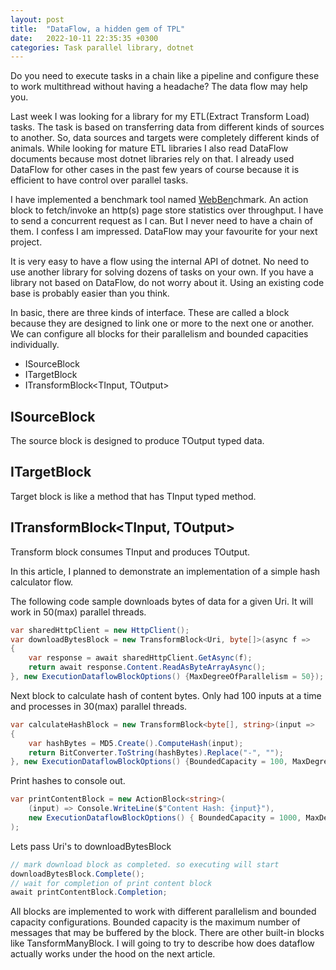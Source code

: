 ```yaml
---
layout: post
title:  "DataFlow, a hidden gem of TPL"
date:   2022-10-11 22:35:35 +0300
categories: Task parallel library, dotnet
---
```

Do you need to execute tasks in a chain like a pipeline and configure these to work multithread without having a headache? The data flow may help you.

Last week I was looking for a library for my ETL(Extract Transform Load) tasks. The task is based on transferring data from different kinds of sources to another. So, data sources and targets were completely different kinds of animals. While looking for mature ETL libraries I also read DataFlow documents because most dotnet libraries rely on that. I already used DataFlow for other cases in the past few years of course because it is efficient to have control over parallel tasks.

I have implemented a benchmark tool named [WebBen](https://github.com/omerfarukz/WebBen)chmark. An action block to fetch/invoke an http(s) page store statistics over throughput. I have to send a concurrent request as I can. But I never need to have a chain of them. I confess I am impressed. DataFlow may your favourite for your next project.

It is very easy to have a flow using the internal API of dotnet. No need to use another library for solving dozens of tasks on your own. If you have a library not based on DataFlow, do not worry about it. Using an existing code base is probably easier than you think.

In basic, there are three kinds of interface. These are called a block because they are designed to link one or more to the next one or another. We can configure all blocks for their parallelism and bounded capacities individually.

- ISourceBlock<TOutput>
- ITargetBlock<TInput>
- ITransformBlock<TInput, TOutput>

## ISourceBlock<TOutput>
The source block is designed to produce TOutput typed data.

## ITargetBlock<TInput>
Target block is like a method that has TInput typed method.

## ITransformBlock<TInput, TOutput>
Transform block consumes TInput and produces TOutput.

In this article, I planned to demonstrate an implementation of a simple hash calculator flow.

The following code sample downloads bytes of data for a given Uri. It will work in 50(max) parallel threads.

```csharp
var sharedHttpClient = new HttpClient();
var downloadBytesBlock = new TransformBlock<Uri, byte[]>(async f =>
{
    var response = await sharedHttpClient.GetAsync(f);
    return await response.Content.ReadAsByteArrayAsync();
}, new ExecutionDataflowBlockOptions() {MaxDegreeOfParallelism = 50});
```

Next block to calculate hash of content bytes. Only had 100 inputs at a time and processes in 30(max) parallel threads.

```csharp
var calculateHashBlock = new TransformBlock<byte[], string>(input =>
{
    var hashBytes = MD5.Create().ComputeHash(input);
    return BitConverter.ToString(hashBytes).Replace("-", "");
}, new ExecutionDataflowBlockOptions() {BoundedCapacity = 100, MaxDegreeOfParallelism = 30});
```

Print hashes to console out.
```csharp
var printContentBlock = new ActionBlock<string>(
    (input) => Console.WriteLine($"Content Hash: {input}"),
    new ExecutionDataflowBlockOptions() { BoundedCapacity = 1000, MaxDegreeOfParallelism = 1}
);
```

Lets pass Uri's to downloadBytesBlock

```csharp
// mark download block as completed. so executing will start
downloadBytesBlock.Complete();
// wait for completion of print content block
await printContentBlock.Completion;
```

All blocks are implemented to work with different parallelism and bounded capacity configurations. Bounded capacity is the maximum number of messages that may be buffered by the block. There are other built-in blocks like TansformManyBlock. I will going to try to describe how does dataflow actually works under the hood on the next article.